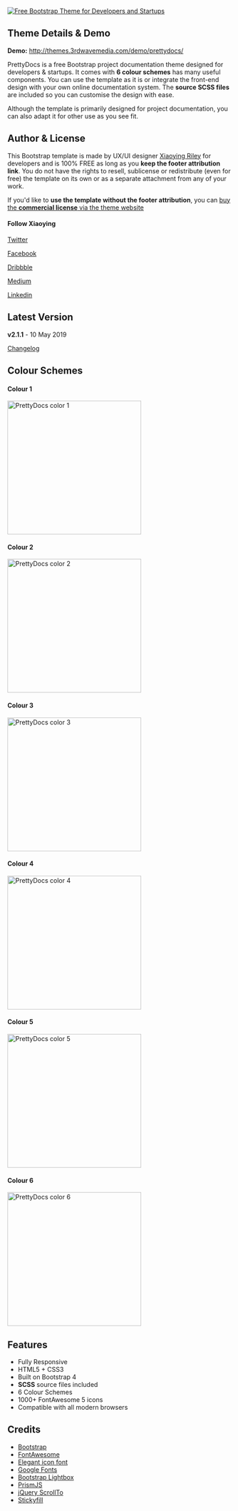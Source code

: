 <a href="https://themes.3rdwavemedia.com/bootstrap-templates/startup/prettydocs-free-bootstrap-theme-for-developers-and-startups/" target="_blank"><img src="http://themes.3rdwavemedia.com/wp-content/uploads/2015/12/Free-Bootstrap-Theme-for-Project-Documentation-PrettyDocs.png" alt="Free Bootstrap Theme for Developers and Startups" /></a>

## Theme Details & Demo

**Demo:** http://themes.3rdwavemedia.com/demo/prettydocs/

PrettyDocs is a free Bootstrap project documentation theme designed for developers & startups. It comes with **6 colour schemes** has many useful components. You can use the template as it is or integrate the front-end design with your own online documentation system. The **source SCSS files** are included so you can customise the design with ease.

Although the template is primarily designed for project documentation, you can also adapt it for other use as you see fit.


## Author & License

This Bootstrap template is made by UX/UI designer [Xiaoying Riley](https://twitter.com/3rdwave_themes) for developers and is 100% FREE as long as you **keep the footer attribution link**. You do not have the rights to resell, sublicense or redistribute (even for free) the template on its own or as a separate attachment from any of your work.

If you'd like to **use the template without the footer attribution**, you can [buy the **commercial license** via the theme website](https://themes.3rdwavemedia.com/bootstrap-templates/startup/prettydocs-free-bootstrap-theme-for-developers-and-startups/)

#### Follow Xiaoying

[Twitter](https://twitter.com/3rdwave_themes)

[Facebook](https://www.facebook.com/3rdwavethemes/)

[Dribbble](https://dribbble.com/Xiaoying)

[Medium](https://medium.com/@3rdwave_themes)

[Linkedin](https://uk.linkedin.com/in/xiaoying)


## Latest Version
**v2.1.1** - 10 May 2019

[Changelog](https://themes.3rdwavemedia.com/bootstrap-templates/startup/prettydocs-free-bootstrap-theme-for-developers-and-startups/?target=changelog)

## Colour Schemes

#### Colour 1 
<img src="http://themes.3rdwavemedia.com/wp-content/uploads/2015/12/prettydocs-page-1.jpg" width="300" alt="PrettyDocs color 1" />

#### Colour 2 
<img src="http://themes.3rdwavemedia.com/wp-content/uploads/2015/12/prettydocs-page-2.jpg" width="300" alt="PrettyDocs color 2" />

#### Colour 3 
<img src="http://themes.3rdwavemedia.com/wp-content/uploads/2015/12/prettydocs-page-3.jpg" width="300" alt="PrettyDocs color 3" />

#### Colour 4
<img src="http://themes.3rdwavemedia.com/wp-content/uploads/2015/12/prettydocs-page-4.jpg" width="300" alt="PrettyDocs color 4" />

#### Colour 5 
<img src="http://themes.3rdwavemedia.com/wp-content/uploads/2015/12/prettydocs-page-5.jpg" width="300" alt="PrettyDocs color 5" />

#### Colour 6
<img src="http://themes.3rdwavemedia.com/wp-content/uploads/2015/12/prettydocs-page-6.jpg" width="300" alt="PrettyDocs color 6" />

## Features

-  Fully Responsive
-  HTML5 + CSS3
-  Built on Bootstrap 4
-  **SCSS** source files included
-  6 Colour Schemes
-  1000+ FontAwesome 5 icons
-  Compatible with all modern browsers

## Credits
- [Bootstrap](http://getbootstrap.com/)
- [FontAwesome](http://fortawesome.github.io/Font-Awesome/)
- [Elegant icon font](http://www.elegantthemes.com/blog/resources/elegant-icon-font)
- [Google Fonts](https://fonts.google.com/)
- [Bootstrap Lightbox](http://ashleydw.github.io/lightbox/)
- [PrismJS](http://prismjs.com/)
- [jQuery ScrollTo](http://flesler.blogspot.co.uk/2007/10/jqueryscrollto.html)
- [Stickyfill](https://github.com/wilddeer/stickyfill)
